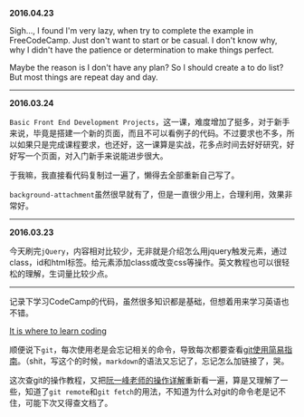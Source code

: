 **2016.04.23**

Sigh..., I found I'm very lazy, when try to complete the example in FreeCodeCamp. Just don't want to start or be casual. I don't know why, why I didn't have the patience or determination to make things perfect.

Maybe the reason is I don't have any plan? So I should create a to do list? But most things are repeat day and day.

---

**2016.03.24**

`Basic Front End Development Projects`，这一课，难度增加了挺多，对于新手来说，毕竟是搭建一个新的页面，而且不可以看例子的代码。不过要求也不多，所以如果只是完成课程要求，也还好，这一课算是实战，花多点时间去好好研究，好好写一个页面，对入门新手来说能进步很大。

于我嘛，我直接看代码复制过一遍了，懒得去全部重新自己写了。

`background-attachment`虽然很早就有了，但是一直很少用上，合理利用，效果非常好。

---

**2016.03.23**

今天刷完`jQuery`，内容相对比较少，无非就是介绍怎么用jquery触发元素，通过class，id和html标签。给元素添加class或改变css等操作。英文教程也可以很轻松的理解，生词量比较少点。

---

记录下学习CodeCamp的代码，虽然很多知识都是基础，但想着用来学习英语也不错。

[It is where to learn coding](http://www.freecodecamp.com/)

顺便说下`git`，每次使用老是会忘记相关的命令，导致每次都要查看[git使用简易指南](http://www.bootcss.com/p/git-guide/)。（shit，写这个的时候，`markdown`的语法又忘记了，忘记怎么加链接了，哭。

这次查git的操作教程，又把[阮一峰老师的操作详解](http://www.ruanyifeng.com/blog/2014/06/git_remote.html)重新看一遍，算是又理解了一些，知道了`git remote`和`git fetch`的用法，不知道为什么对git的命令老是记不住，可能下次又得查文档了。